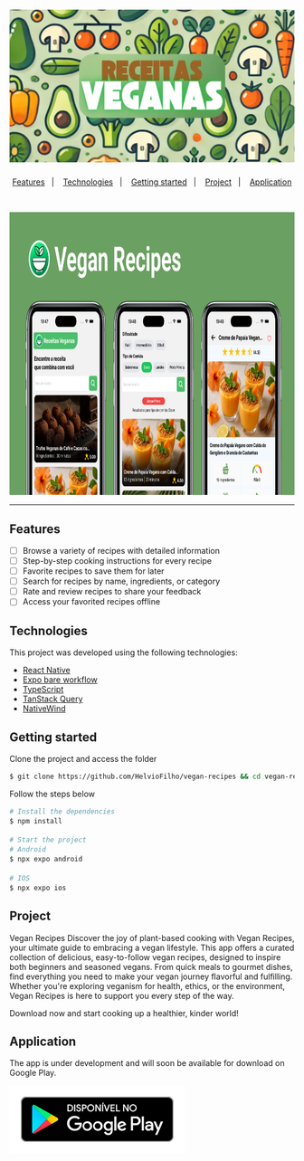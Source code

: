 <h1 align="center">
  <img alt="Receitas Veganas" title="Receitas Veganas" src=".github/logo.svg" />
</h1>

<p align="center">
  <a href="#features">Features</a>&nbsp;&nbsp;&nbsp;|&nbsp;&nbsp;&nbsp;
  <a href="#technologies">Technologies</a>&nbsp;&nbsp;&nbsp;|&nbsp;&nbsp;&nbsp;
  <a href="#getting-started">Getting started</a>&nbsp;&nbsp;&nbsp;|&nbsp;&nbsp;&nbsp;
  <a href="#project">Project</a>&nbsp;&nbsp;&nbsp;|&nbsp;&nbsp;&nbsp;
  <a href="#application">Application</a>
</p>

<br>

<p align="center">
  <img height="500" alt="application screens" src=".github/screens.png">
</p>

---

## Features

- [ ] Browse a variety of recipes with detailed information
- [ ] Step-by-step cooking instructions for every recipe
- [ ] Favorite recipes to save them for later
- [ ] Search for recipes by name, ingredients, or category
- [ ] Rate and review recipes to share your feedback
- [ ] Access your favorited recipes offline

## Technologies

This project was developed using the following technologies:

- [React Native](https://reactnative.dev/)
- [Expo bare workflow](https://expo.io/)
- [TypeScript](https://www.typescriptlang.org/)
- [TanStack Query](https://tanstack.com/query/latest)
- [NativeWind](https://www.nativewind.dev)

## Getting started

Clone the project and access the folder

```bash
$ git clone https://github.com/HelvioFilho/vegan-recipes && cd vegan-recipes
```

Follow the steps below

```bash
# Install the dependencies
$ npm install

# Start the project
# Android
$ npx expo android

# IOS
$ npx expo ios
```

## Project

Vegan Recipes
Discover the joy of plant-based cooking with Vegan Recipes, your ultimate guide to embracing a vegan lifestyle. This app offers a curated collection of delicious, easy-to-follow vegan recipes, designed to inspire both beginners and seasoned vegans. From quick meals to gourmet dishes, find everything you need to make your vegan journey flavorful and fulfilling. Whether you're exploring veganism for health, ethics, or the environment, Vegan Recipes is here to support you every step of the way.

Download now and start cooking up a healthier, kinder world!

## Application

The app is under development and will soon be available for download on Google Play.

<a href="">
  <img alt="application link in google play" title="google play" src=".github/googlePlay.svg" />
</a>
